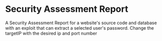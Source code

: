 # Security Assessment Report
A Security Assessment Report for a website's source code and database with an exploit that can extract a selected user's password.
Change the targetIP with the desired ip and port number
